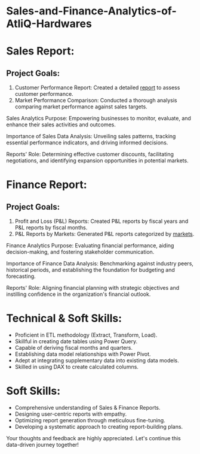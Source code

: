 # Sales-and-Finance-Analytics-of-AtliQ-Hardwares

# Sales Report:
## Project Goals:

1. Customer Performance Report: Created a detailed [report](https://github.com/Anugya10/Sales-and-Finance-Analytics-of-AtliQ-Hardwares/blob/main/Customer%20Net%20Sales%20Performance%20Report.pdf/) to assess customer performance.
2. Market Performance Comparison: Conducted a thorough analysis comparing market performance against sales targets.

Sales Analytics Purpose: Empowering businesses to monitor, evaluate, and enhance their sales activities and outcomes.

Importance of Sales Data Analysis: Unveiling sales patterns, tracking essential performance indicators, and driving informed decisions.

Reports' Role: Determining effective customer discounts, facilitating negotiations, and identifying expansion opportunities in potential markets.

# Finance Report:
## Project Goals:

1. Profit and Loss (P&L) Reports: Created P&L reports by fiscal years and P&L reports by fiscal months.
2. P&L Reports by Markets: Generated P&L reports categorized by [markets](/https://github.com/Anugya10/Sales-and-Finance-Analytics-of-AtliQ-Hardwares/blob/main/P%26L%20Statement%20by%20Markets.pdf/).

Finance Analytics Purpose: Evaluating financial performance, aiding decision-making, and fostering stakeholder communication.

Importance of Finance Data Analysis: Benchmarking against industry peers, historical periods, and establishing the foundation for budgeting and forecasting.

Reports' Role: Aligning financial planning with strategic objectives and instilling confidence in the organization's financial outlook.

# Technical & Soft Skills:
- Proficient in ETL methodology (Extract, Transform, Load).
- Skillful in creating date tables using Power Query.
- Capable of deriving fiscal months and quarters.
- Establishing data model relationships with Power Pivot.
- Adept at integrating supplementary data into existing data models.
- Skilled in using DAX to create calculated columns.

# Soft Skills:
- Comprehensive understanding of Sales & Finance Reports.
- Designing user-centric reports with empathy.
- Optimizing report generation through meticulous fine-tuning.
- Developing a systematic approach to creating report-building plans.

Your thoughts and feedback are highly appreciated. Let's continue this data-driven journey together!
